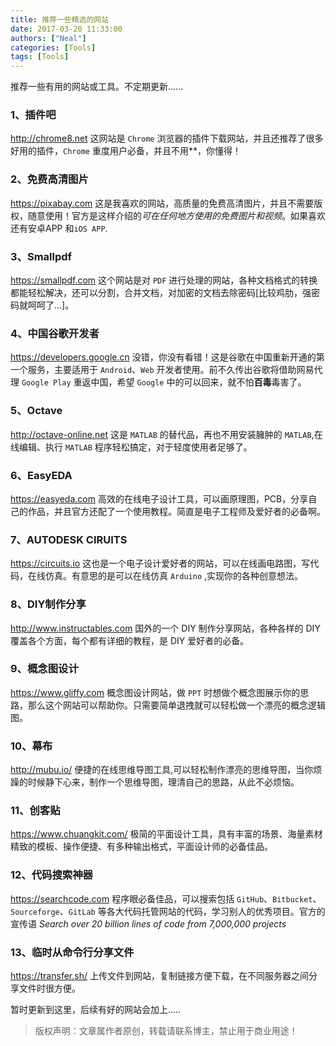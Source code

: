 ```yaml
---
title: 推荐一些精选的网站
date: 2017-03-20 11:33:00
authors: ["Neal"]
categories: [Tools]
tags: [Tools]
---
```


推荐一些有用的网站或工具。不定期更新......
<!--more-->

### 1、插件吧
<http://chrome8.net>
这网站是 `Chrome` 浏览器的插件下载网站，并且还推荐了很多好用的插件，`Chrome` 重度用户必备，并且不用**，你懂得！

### 2、免费高清图片
<https://pixabay.com>
这是我喜欢的网站，高质量的免费高清图片，并且不需要版权，随意使用！官方是这样介绍的*可在任何地方使用的免费图片和视频*。如果喜欢还有安卓APP 和`iOS APP`.

### 3、Smallpdf
<https://smallpdf.com>
这个网站是对 `PDF` 进行处理的网站，各种文档格式的转换都能轻松解决，还可以分割，合并文档，对加密的文档去除密码[比较鸡肋，强密码就呵呵了...]。

### 4、中国谷歌开发者
<https://developers.google.cn>
没错，你没有看错！这是谷歌在中国重新开通的第一个服务，主要适用于 `Android`、`Web`
开发者使用。前不久传出谷歌将借助网易代理 `Google Play` 重返中国，希望 `Google` 中的可以回来，就不怕**百毒**毒害了。

### 5、Octave
<http://octave-online.net>
这是 `MATLAB` 的替代品，再也不用安装臃肿的 `MATLAB`,在线编辑、执行 `MATLAB` 程序轻松搞定，对于轻度使用者足够了。

### 6、EasyEDA
<https://easyeda.com>
高效的在线电子设计工具，可以画原理图，PCB，分享自己的作品，并且官方还配了一个使用教程。简直是电子工程师及爱好者的必备啊。

### 7、AUTODESK CIRUITS
<https://circuits.io>
这也是一个电子设计爱好者的网站，可以在线画电路图，写代码，在线仿真。有意思的是可以在线仿真  `Arduino` ,实现你的各种创意想法。

### 8、DIY制作分享
<http://www.instructables.com>
国外的一个 DIY 制作分享网站，各种各样的 DIY 覆盖各个方面，每个都有详细的教程，是 DIY 爱好者的必备。

### 9、概念图设计
<https://www.gliffy.com>
概念图设计网站，做 `PPT` 时想做个概念图展示你的思路，那么这个网站可以帮助你。只需要简单退拽就可以轻松做一个漂亮的概念逻辑图。

### 10、幕布
<http://mubu.io/>
便捷的在线思维导图工具,可以轻松制作漂亮的思维导图，当你烦躁的时候静下心来，制作一个思维导图，理清自己的思路，从此不必烦恼。

### 11、创客贴
<https://www.chuangkit.com/>
极简的平面设计工具，具有丰富的场景、海量素材 精致的模板、操作便捷、有多种输出格式，平面设计师的必备佳品。

### 12、代码搜索神器
<https://searchcode.com>
程序眼必备佳品，可以搜索包括 `GitHub`、`Bitbucket`、`Sourceforge`、`GitLab` 等各大代码托管网站的代码，学习别人的优秀项目。官方的宣传语 *Search over 20 billion lines of code from 7,000,000 projects*

### 13、临时从命令行分享文件
<https://transfer.sh/>
上传文件到网站，复制链接方便下载，在不同服务器之间分享文件时很方便。

暂时更新到这里，后续有好的网站会加上.....

> 版权声明：文章属作者原创，转载请联系博主，禁止用于商业用途！




